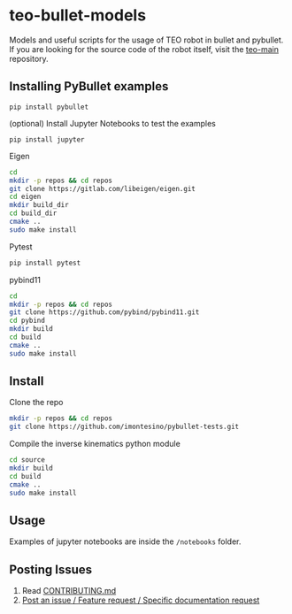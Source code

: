 # teo-bullet-models

Models and useful scripts for the usage of TEO robot in bullet and pybullet. If you are looking for the source code of the robot itself, visit the [teo-main](https://github.com/roboticslab-uc3m/teo-main) repository.

## Installing PyBullet examples

```
pip install pybullet
```

(optional) Install Jupyter Notebooks to test the examples
```
pip install jupyter
```

Eigen
```bash
cd
mkdir -p repos && cd repos
git clone https://gitlab.com/libeigen/eigen.git
cd eigen
mkdir build_dir
cd build_dir
cmake ..
sudo make install
```

Pytest
```bash
pip install pytest
```

pybind11
```bash
cd
mkdir -p repos && cd repos
git clone https://github.com/pybind/pybind11.git
cd pybind
mkdir build
cd build
cmake ..
sudo make install
```

## Install

Clone the repo

```bash
mkdir -p repos && cd repos
git clone https://github.com/imontesino/pybullet-tests.git
```

Compile the inverse kinematics python module

```bash
cd source
mkdir build
cd build
cmake ..
sudo make install
```

## Usage

Examples of jupyter notebooks are inside the `/notebooks` folder.

## Posting Issues

1. Read [CONTRIBUTING.md](CONTRIBUTING.md)
2. [Post an issue / Feature request / Specific documentation request](https://github.com/roboticslab-uc3m/teo-openrave-models/issues)
